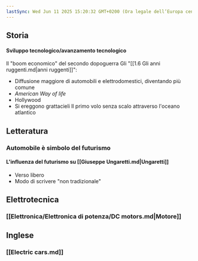 ```yaml
---
lastSync: Wed Jun 11 2025 15:20:32 GMT+0200 (Ora legale dell’Europa centrale)
---
```

## Storia
#### Sviluppo tecnologico/avanzamento tecnologico
Il "boom economico" del secondo dopoguerra
Gli "[[1.6 Gli anni ruggenti.md|anni ruggenti]]":
- Diffusione maggiore di automobili e elettrodomestici, diventando più comune
- *American Way of life*
- Hollywood
- Si ereggono grattacieli Il primo volo senza scalo attraverso l'oceano atlantico

## Letteratura

### Automobile è simbolo del futurismo
#### L'influenza del futurismo su [[Giuseppe Ungaretti.md|Ungaretti]]
- Verso libero
- Modo di scrivere "non tradizionale"

## Elettrotecnica
### [[Elettronica/Elettronica di potenza/DC motors.md|Motore]]

## Inglese
### [[Electric cars.md]]